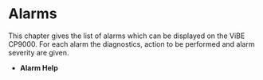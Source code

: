 # Alarms

This chapter gives the list of alarms which can be displayed on the ViBE CP9000. For each alarm the diagnostics, action to be performed and alarm severity are given.

* **Alarm Help**
